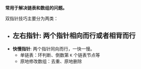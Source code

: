**常用于解决链表和数组的问题。**

双指针技巧主要分为两类：

- **左右指针**: 两个指针相向而行或者相背而行
	- 
- **快慢指针**: 两个指针同向而行，一快一慢。
	- 单链表：环判断、倒数第 `K` 个链表节点等
	- 原地修改数组：去重、原地删除

